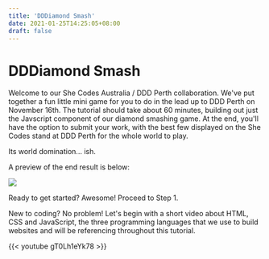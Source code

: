 ```yaml
---
title: 'DDDiamond Smash'
date: 2021-01-25T14:25:05+08:00
draft: false
---
```


# DDDiamond Smash

Welcome to our She Codes Australia / DDD Perth collaboration. We've put together a fun little mini game for you to do in the lead up to DDD Perth on November 16th. The tutorial should take about 60 minutes, building out just the Javscript component of our diamond smashing game. At the end, you'll have the option to submit your work, with the best few displayed on the She Codes stand at DDD Perth for the whole world to play.

Its world domination... ish. 

A preview of the end result is below:

![](images/cupcake_smash.gif)

Ready to get started? Awesome! Proceed to Step 1.

New to coding? No problem! Let's begin with a short video about HTML, CSS and JavaScript, the three programming languages that we use to build websites and will be referencing throughout this tutorial.

{{< youtube gT0Lh1eYk78 >}}
